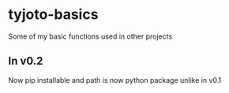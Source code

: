 # tyjoto-basics
Some of my basic functions used in other projects

## In v0.2
Now pip installable and path is now python package unlike in v0.1
